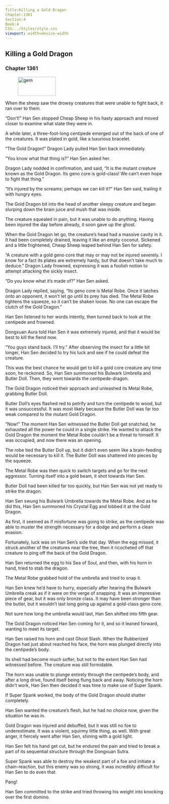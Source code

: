 ```yaml
---
Title:Killing a Gold Dragon 
Chapter:1361 
Section:4 
Book:4 
CSS:../Styles/style.css 
viewport: width=device-width
---
```

  
## Killing a Gold Dragon
### Chapter 1361
  
<figure>
	<img src="../Images/gem.gif" alt="gem" id="gem" width="120" height="60" />
</figure>
  

  
When the sheep saw the drowsy creatures that were unable to fight back, it ran over to them.

“Don’t!” Han Sen stopped Cheap Sheep in his hasty approach and moved closer to examine what state they were in.

A while later, a three-foot-long centipede emerged out of the back of one of the creatures. It was plated in gold, like a luxurious bracelet.

“The Gold Dragon!” Dragon Lady pulled Han Sen back immediately.

“You know what that thing is?” Han Sen asked her.

Dragon Lady nodded in confirmation, and said, “It is the mutant creature known as the Gold Dragon. Its geno core is gold-class! We can’t even hope to fight that thing.”

“It’s injured by the screams; perhaps we can kill it?” Han Sen said, trailing it with hungry eyes.

The Gold Dragon bit into the head of another sleepy creature and began slurping down the brain juice and mush that was inside.

The creature squealed in pain, but it was unable to do anything. Having been injured the day before already, it soon gave up the ghost.

When the Gold Dragon let go, the creature’s head had a massive cavity in it. It had been completely drained, leaving it like an empty coconut. Sickened and a little frightened, Cheap Sheep leaped behind Han Sen for safety.

“A creature with a gold geno core that may or may not be injured severely. I know for a fact its plates are extremely hardy, but that doesn’t take much to deduce.” Dragon Lady frowned, expressing it was a foolish notion to attempt attacking the sickly insect.

“Do you know what it’s made of?” Han Sen asked.

Dragon Lady replied, saying, “Its geno core is Metal Robe. Once it latches onto an opponent, it won’t let go until its prey has died. The Metal Robe tightens the squeeze, so it can’t be shaken loose. No one can escape the clutch of the Gold Dragon.”

Han Sen listened to her words intently, then turned back to look at the centipede and frowned.

Dongxuan Aura told Han Sen it was extremely injured, and that it would be best to kill the fiend now.

“You guys stand back. I’ll try.” After observing the insect for a little bit longer, Han Sen decided to try his luck and see if he could defeat the creature.

This was the best chance he would get to kill a gold core creature any time soon, he reckoned. So, Han Sen summoned his Bulwark Umbrella and Butler Doll. Then, they went towards the centipede-dragon.

The Gold Dragon noticed their approach and unleashed its Metal Robe, grabbing Butler Doll.

Butler Doll’s eyes flashed red to petrify and turn the centipede to wood, but it was unsuccessful. It was most likely because the Butler Doll was far too weak compared to the mutant Gold Dragon.

“Now!” The moment Han Sen witnessed the Butler Doll get snatched, he exhausted all the power he could in a single strike. He wanted to attack the Gold Dragon the moment the Metal Robe couldn’t be a threat to himself. It was occupied, and now there was an opening.

The robe tied the Butler Doll up, but it didn’t even seem like a brain-feeding would be necessary to kill it. The Butler Doll was shattered into pieces by the squeeze.

The Metal Robe was then quick to switch targets and go for the next aggressor. Turning itself into a gold beam, it shot towards Han Sen.

Butler Doll had been killed far too quickly, but Han Sen was not yet ready to strike the dragon.

Han Sen swung his Bulwark Umbrella towards the Metal Robe. And as he did this, Han Sen summoned his Crystal Egg and lobbed it at the Gold Dragon.

As first, it seemed as if misfortune was going to strike, as the centipede was able to muster the strength necessary for a dodge and perform a clean evasion.

Fortunately, luck was on Han Sen’s side that day. When the egg missed, it struck another of the creatures near the tree, then it ricocheted off that creature to ping off the back of the Gold Dragon.

Han Sen returned the egg to his Sea of Soul, and then, with his horn in hand, tried to stab the dragon.

The Metal Robe grabbed hold of the umbrella and tried to snap it.

Han Sen knew he’d have to hurry, especially after hearing the Bulwark Umbrella creak as if it were on the verge of snapping. It was an impressive piece of gear, but it was only bronze class. It may have been stronger than the butler, but it wouldn’t last long going up against a gold-class geno core.

Not sure how long the umbrella would last, Han Sen shifted into fifth gear.

The Gold Dragon noticed Han Sen coming for it, and so it leaned forward, wanting to meet its target.

Han Sen raised his horn and cast Ghost Slash. When the Rubberized Dragon had just about reached his face, the horn was plunged directly into the centipede’s body.

Its shell had become much softer, but not to the extent Han Sen had witnessed before. The creature was still formidable.

The horn was unable to plunge entirely through the centipede’s body, and after a long drive, found itself being flung back and away. Noticing the horn didn’t work, Han Sen then decided it was time to make use of Super Spank.

If Super Spank worked, the body of the Gold Dragon should shatter completely.

Han Sen wanted the creature’s flesh, but he had no choice now, given the situation he was in.

Gold Dragon was injured and debuffed, but it was still no foe to underestimate. It was a violent, squirmy little thing, as well. With great anger, it fiercely went after Han Sen, shining with a gold light.

Han Sen felt his hand get cut, but he endured the pain and tried to break a part of its sequential structure through the Dongxuan Sutra.

Super Spank was able to destroy the weakest part of a foe and initiate a chain-reaction, but this enemy was so strong, it was incredibly difficult for Han Sen to do even that.

Pang!

Han Sen committed to the strike and tried throwing his weight into knocking over the first domino.